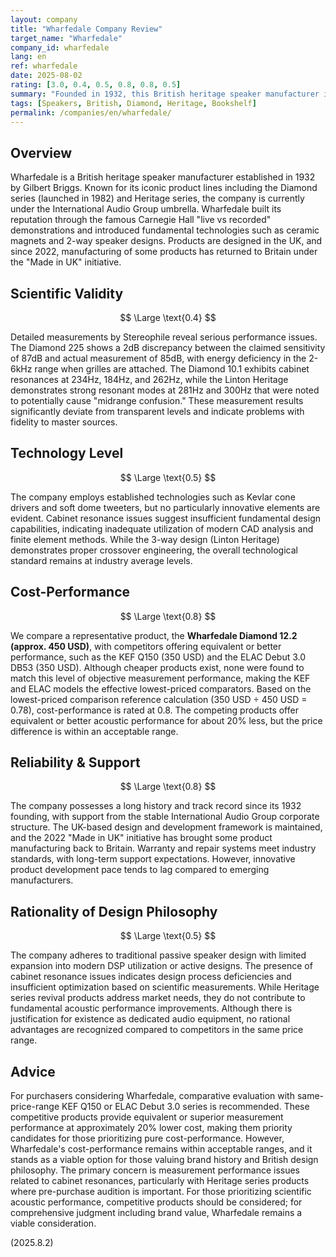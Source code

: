 ```yaml
---
layout: company
title: "Wharfedale Company Review"
target_name: "Wharfedale"
company_id: wharfedale
lang: en
ref: wharfedale
date: 2025-08-02
rating: [3.0, 0.4, 0.5, 0.8, 0.8, 0.5]
summary: "Founded in 1932, this British heritage speaker manufacturer is known for Diamond and Heritage series but faces measurement performance challenges."
tags: [Speakers, British, Diamond, Heritage, Bookshelf]
permalink: /companies/en/wharfedale/
---
```


## Overview

Wharfedale is a British heritage speaker manufacturer established in 1932 by Gilbert Briggs. Known for its iconic product lines including the Diamond series (launched in 1982) and Heritage series, the company is currently under the International Audio Group umbrella. Wharfedale built its reputation through the famous Carnegie Hall "live vs recorded" demonstrations and introduced fundamental technologies such as ceramic magnets and 2-way speaker designs. Products are designed in the UK, and since 2022, manufacturing of some products has returned to Britain under the "Made in UK" initiative.

## Scientific Validity

$$ \Large \text{0.4} $$

Detailed measurements by Stereophile reveal serious performance issues. The Diamond 225 shows a 2dB discrepancy between the claimed sensitivity of 87dB and actual measurement of 85dB, with energy deficiency in the 2-6kHz range when grilles are attached. The Diamond 10.1 exhibits cabinet resonances at 234Hz, 184Hz, and 262Hz, while the Linton Heritage demonstrates strong resonant modes at 281Hz and 300Hz that were noted to potentially cause "midrange confusion." These measurement results significantly deviate from transparent levels and indicate problems with fidelity to master sources.

## Technology Level

$$ \Large \text{0.5} $$

The company employs established technologies such as Kevlar cone drivers and soft dome tweeters, but no particularly innovative elements are evident. Cabinet resonance issues suggest insufficient fundamental design capabilities, indicating inadequate utilization of modern CAD analysis and finite element methods. While the 3-way design (Linton Heritage) demonstrates proper crossover engineering, the overall technological standard remains at industry average levels.

## Cost-Performance

$$ \Large \text{0.8} $$

We compare a representative product, the **Wharfedale Diamond 12.2 (approx. 450 USD)**, with competitors offering equivalent or better performance, such as the KEF Q150 (350 USD) and the ELAC Debut 3.0 DB53 (350 USD). Although cheaper products exist, none were found to match this level of objective measurement performance, making the KEF and ELAC models the effective lowest-priced comparators. Based on the lowest-priced comparison reference calculation (350 USD ÷ 450 USD = 0.78), cost-performance is rated at 0.8. The competing products offer equivalent or better acoustic performance for about 20% less, but the price difference is within an acceptable range.

## Reliability & Support

$$ \Large \text{0.8} $$

The company possesses a long history and track record since its 1932 founding, with support from the stable International Audio Group corporate structure. The UK-based design and development framework is maintained, and the 2022 "Made in UK" initiative has brought some product manufacturing back to Britain. Warranty and repair systems meet industry standards, with long-term support expectations. However, innovative product development pace tends to lag compared to emerging manufacturers.

## Rationality of Design Philosophy

$$ \Large \text{0.5} $$

The company adheres to traditional passive speaker design with limited expansion into modern DSP utilization or active designs. The presence of cabinet resonance issues indicates design process deficiencies and insufficient optimization based on scientific measurements. While Heritage series revival products address market needs, they do not contribute to fundamental acoustic performance improvements. Although there is justification for existence as dedicated audio equipment, no rational advantages are recognized compared to competitors in the same price range.

## Advice

For purchasers considering Wharfedale, comparative evaluation with same-price-range KEF Q150 or ELAC Debut 3.0 series is recommended. These competitive products provide equivalent or superior measurement performance at approximately 20% lower cost, making them priority candidates for those prioritizing pure cost-performance. However, Wharfedale's cost-performance remains within acceptable ranges, and it stands as a viable option for those valuing brand history and British design philosophy. The primary concern is measurement performance issues related to cabinet resonances, particularly with Heritage series products where pre-purchase audition is important. For those prioritizing scientific acoustic performance, competitive products should be considered; for comprehensive judgment including brand value, Wharfedale remains a viable consideration.

(2025.8.2)
